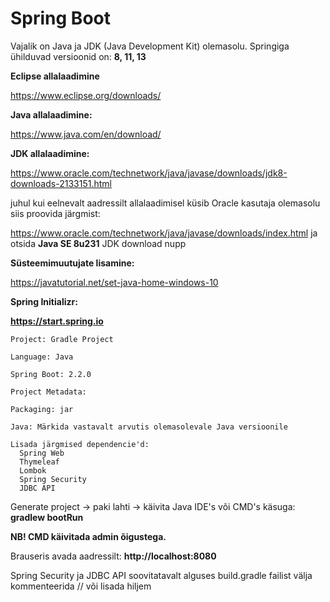 # Spring Boot

Vajalik on Java ja JDK (Java Development Kit) olemasolu. Springiga ühilduvad versioonid on: **8, 11, 13**

**Eclipse allalaadimine**

https://www.eclipse.org/downloads/

**Java allalaadimine:** 

https://www.java.com/en/download/

**JDK allalaadimine:**

https://www.oracle.com/technetwork/java/javase/downloads/jdk8-downloads-2133151.html

juhul kui eelnevalt aadressilt allalaadimisel küsib Oracle kasutaja olemasolu siis proovida järgmist:

https://www.oracle.com/technetwork/java/javase/downloads/index.html ja otsida **Java SE 8u231** JDK download nupp

**Süsteemimuutujate lisamine:**

https://javatutorial.net/set-java-home-windows-10

**Spring Initializr:**

**https://start.spring.io**

    Project: Gradle Project

    Language: Java

    Spring Boot: 2.2.0

    Project Metadata:

    Packaging: jar

    Java: Märkida vastavalt arvutis olemasolevale Java versioonile

    Lisada järgmised dependencie'd:
      Spring Web
      Thymeleaf
      Lombok
      Spring Security
      JDBC API

Generate project -> paki lahti -> käivita Java IDE's või CMD's käsuga: **gradlew bootRun**

**NB! CMD käivitada admin õigustega.**

Brauseris avada aadressilt: **http://localhost:8080**

Spring Security ja JDBC API soovitatavalt alguses build.gradle failist välja kommenteerida // või lisada hiljem

